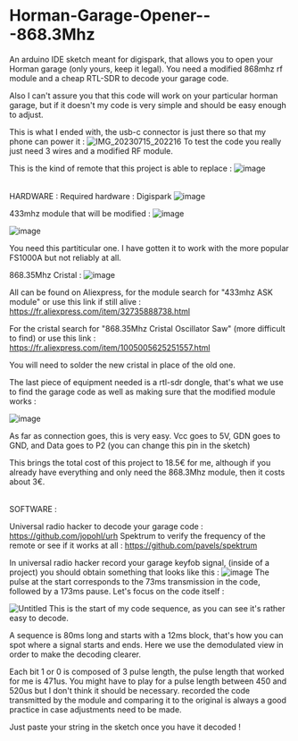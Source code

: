 # Horman-Garage-Opener---868.3Mhz
An arduino IDE sketch meant for digispark, that allows you to open your Horman garage (only yours, keep it legal). You need a modified 868mhz rf module and a cheap RTL-SDR to decode your garage code.


Also I can't assure you that this code will work on your particular horman garage, but if it doesn't my code is very simple and should be easy enough to adjust.


This is what I ended with, the usb-c connector is just there so that my phone can power it : ![IMG_20230715_202216](https://github.com/Jbrimbelibap/Horman-Garage-Opener---868.3Mhz/assets/90109439/a23db211-c874-4640-b5a5-1a02744f2ee3)
To test the code you really just need 3 wires and a modified RF module.



This is the kind of remote that this project is able to replace : ![image](https://github.com/Jbrimbelibap/Horman-Garage-Opener---868.3Mhz/assets/90109439/20b7767d-ec8e-48af-87cc-f21b89f90602)


######
HARDWARE :
Required hardware : Digispark 
![image](https://github.com/Jbrimbelibap/Horman-Garage-Opener---868.3Mhz/assets/90109439/9f8ce798-c65d-41f4-9850-2383a5e9a932)

433mhz module that will be modified : 
![image](https://github.com/Jbrimbelibap/Horman-Garage-Opener---868.3Mhz/assets/90109439/95b8223d-1a3c-4e29-a765-47bad023b55b)

![image](https://github.com/Jbrimbelibap/Horman-Garage-Opener---868.3Mhz/assets/90109439/78a88073-6790-4b29-88f6-9fa48efb4b6d)

You need this partiticular one. I have gotten it to work with the more popular FS1000A but not reliably at all.

868.35Mhz Cristal : 
![image](https://github.com/Jbrimbelibap/Horman-Garage-Opener---868.3Mhz/assets/90109439/6494ed71-b2bb-444f-bda3-1127bd520afc)


All can be found on Aliexpress, for the module search for "433mhz ASK module" or use this link if still alive : 
https://fr.aliexpress.com/item/32735888738.html

For the cristal search for "868.35Mhz Cristal Oscillator Saw" (more difficult to find) or use this link : 
https://fr.aliexpress.com/item/1005005625251557.html


You will need to solder the new cristal in place of the old one.

The last piece of equipment needed is a rtl-sdr dongle, that's what we use to find the garage code as well as making sure that the modified module works :

![image](https://github.com/Jbrimbelibap/Horman-Garage-Opener---868.3Mhz/assets/90109439/e57c6688-c51e-441c-b5b5-843d8fa87168)


As far as connection goes, this is very easy. Vcc goes to 5V, GDN goes to GND, and Data goes to P2 (you can change this pin in the sketch)


This brings the total cost of this project to 18.5€ for me, although if you already have everything and only need the 868.3Mhz module, then it costs about 3€.



######
SOFTWARE :



Universal radio hacker to decode your garage code : https://github.com/jopohl/urh 
Spektrum to verify the frequency of the remote or see if it works at all : https://github.com/pavels/spektrum




In universal radio hacker record your garage keyfob signal, (inside of a project) you should obtain something that looks like this : ![image](https://github.com/Jbrimbelibap/Horman-Garage-Opener---868.3Mhz/assets/90109439/f141b4cd-2f85-4a92-a039-deda32fe0e69)
The pulse at the start corresponds to the 73ms transmission in the code, followed by a 173ms pause. Let's focus on the code itself :



![Untitled](https://github.com/Jbrimbelibap/Horman-Garage-Opener---868.3Mhz/assets/90109439/b750b44e-e1d7-44d1-a3fd-d6834e2dc34c)
This is the start of my code sequence, as you can see it's rather easy to decode.

A sequence is 80ms long and starts with a 12ms block, that's how you can spot where a signal starts and ends. Here we use the demodulated view in order to make the decoding clearer.

Each bit 1 or 0 is composed of 3 pulse length, the pulse length that worked for me is 471us. You might have to play for a pulse length between 450 and 520us but I don't think it should be necessary.
recorded the code transmitted by the module and comparing it to the original is always a good practice in case adjustments need to be made.

Just paste your string in the sketch once you have it decoded !



